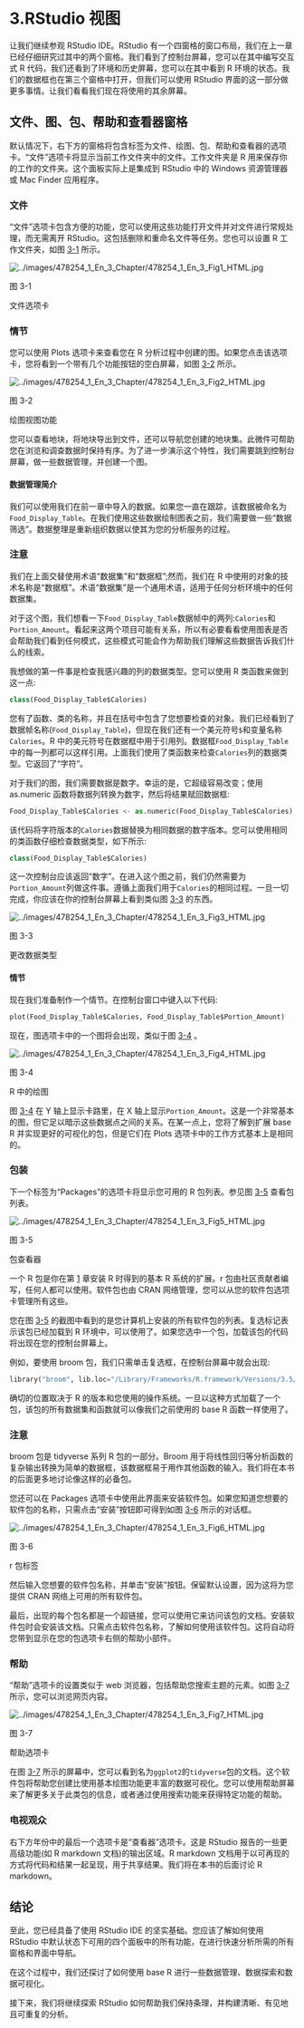 # 3.RStudio 视图

让我们继续参观 RStudio IDE。RStudio 有一个四窗格的窗口布局，我们在上一章已经仔细研究过其中的两个窗格。我们看到了控制台屏幕，您可以在其中编写交互式 R 代码，我们还看到了环境和历史屏幕，您可以在其中看到 R 环境的状态。我们的数据框也在第三个窗格中打开，但我们可以使用 RStudio 界面的这一部分做更多事情。让我们看看我们现在将使用的其余屏幕。

## 文件、图、包、帮助和查看器窗格

默认情况下，右下方的窗格将包含标签为文件、绘图、包、帮助和查看器的选项卡。“文件”选项卡将显示当前工作文件夹中的文件。工作文件夹是 R 用来保存你的工作的文件夹。这个面板实际上是集成到 RStudio 中的 Windows 资源管理器或 Mac Finder 应用程序。

### 文件

“文件”选项卡包含方便的功能，您可以使用这些功能打开文件并对文件进行常规处理，而无需离开 RStudio。这包括删除和重命名文件等任务。您也可以设置 R 工作文件夹，如图 [3-1](#Fig1) 所示。

![../images/478254_1_En_3_Chapter/478254_1_En_3_Fig1_HTML.jpg](../images/478254_1_En_3_Chapter/478254_1_En_3_Fig1_HTML.jpg)

图 3-1

文件选项卡

### 情节

您可以使用 Plots 选项卡来查看您在 R 分析过程中创建的图。如果您点击该选项卡，您将看到一个带有几个功能按钮的空白屏幕，如图 [3-2](#Fig2) 所示。

![../images/478254_1_En_3_Chapter/478254_1_En_3_Fig2_HTML.jpg](../images/478254_1_En_3_Chapter/478254_1_En_3_Fig2_HTML.jpg)

图 3-2

绘图视图功能

您可以查看地块，将地块导出到文件，还可以导航您创建的地块集。此微件可帮助您在浏览和调查数据时保持有序。为了进一步演示这个特性，我们需要跳到控制台屏幕，做一些数据管理，并创建一个图。

#### 数据管理简介

我们可以使用我们在前一章中导入的数据。如果您一直在跟踪，该数据被命名为`Food_Display_Table`。在我们使用这些数据绘制图表之前，我们需要做一些“数据筛选”。数据整理是重新组织数据以使其为您的分析服务的过程。

### 注意

我们在上面交替使用术语“数据集”和“数据框”;然而，我们在 R 中使用的对象的技术名称是“数据框”。术语“数据集”是一个通用术语，适用于任何分析环境中的任何数据集。

对于这个图，我们想看一下`Food_Display_Table`数据帧中的两列:`Calories`和`Portion_Amount`。看起来这两个项目可能有关系，所以有必要看看使用图表是否会帮助我们看到任何模式，这些模式可能会作为帮助我们理解这些数据告诉我们什么的线索。

我想做的第一件事是检查我感兴趣的列的数据类型。您可以使用 R 类函数来做到这一点:

```py
class(Food_Display_Table$Calories)

```

您有了函数、类的名称，并且在括号中包含了您想要检查的对象。我们已经看到了数据帧名称(`Food_Display_Table`)，但现在我们还有一个美元符号`$`和变量名称`Calories`。R 中的美元符号在数据框中用于引用列。数据框`Food_Display_Table`中的每一列都可以这样引用。上面我们使用了类函数来检查`Calories`列的数据类型。它返回了“字符”。

对于我们的图，我们需要数据是数字。幸运的是，它超级容易改变；使用 as.numeric 函数将数据列转换为数字，然后将结果赋回数据框:

```py
Food_Display_Table$Calories <- as.numeric(Food_Display_Table$Calories)

```

该代码将字符版本的`Calories`数据替换为相同数据的数字版本。您可以使用相同的类函数仔细检查数据类型，如下所示:

```py
class(Food_Display_Table$Calories)

```

这一次控制台应该返回“数字”。在进入这个图之前，我们仍然需要为`Portion_Amount`列做这件事。遵循上面我们用于`Calories`的相同过程。一旦一切完成，你应该在你的控制台屏幕上看到类似图 [3-3](#Fig3) 的东西。

![../images/478254_1_En_3_Chapter/478254_1_En_3_Fig3_HTML.jpg](../images/478254_1_En_3_Chapter/478254_1_En_3_Fig3_HTML.jpg)

图 3-3

更改数据类型

#### 情节

现在我们准备制作一个情节。在控制台窗口中键入以下代码:

```py
plot(Food_Display_Table$Calories, Food_Display_Table$Portion_Amount)

```

现在，图选项卡中的一个图将会出现，类似于图 [3-4](#Fig4) 。

![../images/478254_1_En_3_Chapter/478254_1_En_3_Fig4_HTML.jpg](../images/478254_1_En_3_Chapter/478254_1_En_3_Fig4_HTML.jpg)

图 3-4

R 中的绘图

图 [3-4](#Fig4) 在 Y 轴上显示卡路里，在 X 轴上显示`Portion_Amount`。这是一个非常基本的图，但它足以暗示这些数据点之间的关系。在某一点上，您将了解到扩展 base R 并实现更好的可视化的包，但是它们在 Plots 选项卡中的工作方式基本上是相同的。

### 包装

下一个标签为“Packages”的选项卡将显示您可用的 R 包列表。参见图 [3-5](#Fig5) 查看包列表。

![../images/478254_1_En_3_Chapter/478254_1_En_3_Fig5_HTML.jpg](../images/478254_1_En_3_Chapter/478254_1_En_3_Fig5_HTML.jpg)

图 3-5

包查看器

一个 R 包是你在第 [1](01.html) 章安装 R 时得到的基本 R 系统的扩展。r 包由社区贡献者编写，任何人都可以使用。软件包也由 CRAN 网络管理，您可以从您的软件包选项卡管理所有这些。

您在图 [3-5](#Fig5) 的截图中看到的是您计算机上安装的所有软件包的列表。复选标记表示该包已经加载到 R 环境中，可以使用了。如果您选中一个包，加载该包的代码将出现在您的控制台屏幕上。

例如，要使用 broom 包，我们只需单击复选框，在控制台屏幕中就会出现:

```py
library("broom", lib.loc="/Library/Frameworks/R.framework/Versions/3.5/Resources/library")

```

确切的位置取决于 R 的版本和您使用的操作系统。一旦以这种方式加载了一个包，该包的所有数据集和函数就可以像我们之前使用的 base R 函数一样使用了。

### 注意

broom 包是 tidyverse 系列 R 包的一部分。Broom 用于将线性回归等分析函数的复杂输出转换为简单的数据框，该数据框易于用作其他函数的输入。我们将在本书的后面更多地讨论像这样的必备包。

您还可以在 Packages 选项卡中使用此界面来安装软件包。如果您知道您想要的软件包的名称，只需点击“安装”按钮即可得到如图 [3-6](#Fig6) 所示的对话框。

![../images/478254_1_En_3_Chapter/478254_1_En_3_Fig6_HTML.jpg](../images/478254_1_En_3_Chapter/478254_1_En_3_Fig6_HTML.jpg)

图 3-6

r 包标签

然后输入您想要的软件包名称，并单击“安装”按钮。保留默认设置，因为这将为您提供 CRAN 网络上可用的所有软件包。

最后，出现的每个包名都是一个超链接，您可以使用它来访问该包的文档。安装软件包时会安装该文档。只需点击软件包名称，了解如何使用该软件包。这将自动将您带到显示在您的包选项卡右侧的帮助小部件。

### 帮助

“帮助”选项卡的设置类似于 web 浏览器，包括帮助您搜索主题的元素。如图 [3-7](#Fig7) 所示，您可以浏览网页内容。

![../images/478254_1_En_3_Chapter/478254_1_En_3_Fig7_HTML.jpg](../images/478254_1_En_3_Chapter/478254_1_En_3_Fig7_HTML.jpg)

图 3-7

帮助选项卡

在图 [3-7](#Fig7) 所示的屏幕中，您可以看到名为`ggplot2`的`tidyverse`包的文档。这个软件包将帮助您创建比使用基本绘图功能更丰富的数据可视化。您可以使用帮助屏幕来了解更多关于此类包的信息，或者通过使用搜索功能来获得特定功能的帮助。

### 电视观众

右下方年份中的最后一个选项卡是“查看器”选项卡。这是 RStudio 报告的一些更高级功能(如 R markdown 文档)的输出区域。R markdown 文档用于以可再现的方式将代码和结果一起呈现，用于共享结果。我们将在本书的后面讨论 R markdown。

## 结论

至此，您已经具备了使用 RStudio IDE 的坚实基础。您应该了解如何使用 RStudio 中默认状态下可用的四个面板中的所有功能，在进行快速分析所需的所有窗格和界面中导航。

在这个过程中，我们还探讨了如何使用 base R 进行一些数据管理、数据探索和数据可视化。

接下来，我们将继续探索 RStudio 如何帮助我们保持条理，并构建清晰、有见地且可重复的分析。